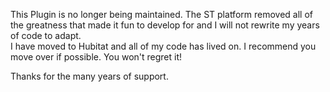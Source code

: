 This Plugin is no longer being maintained.  The ST platform removed all of the greatness that made it fun to develop for and I will not rewrite my years of code to adapt.  
I have moved to Hubitat and all of my code has lived on.
I recommend you move over if possible.  You won't regret it!

Thanks for the many years of support.
